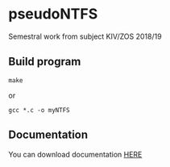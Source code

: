 # pseudoNTFS
Semestral work from subject KIV/ZOS 2018/19
## Build program
```
make
```
or
```
gcc *.c -o myNTFS
```
## Documentation
You can download documentation [HERE](https://drive.google.com/open?id=1J4R3rXd15B4WG0AGjppgNZufjqzX25IJ)
